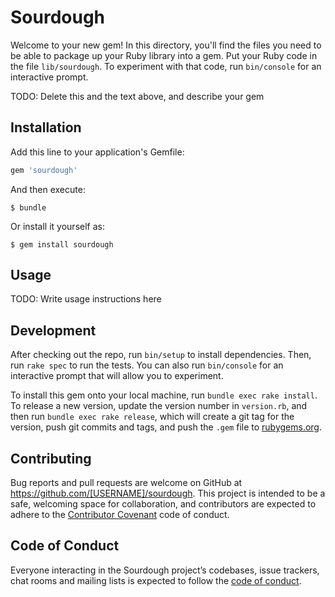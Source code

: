 # Sourdough

Welcome to your new gem! In this directory, you'll find the files you need to be able to package up your Ruby library into a gem. Put your Ruby code in the file `lib/sourdough`. To experiment with that code, run `bin/console` for an interactive prompt.

TODO: Delete this and the text above, and describe your gem

## Installation

Add this line to your application's Gemfile:

```ruby
gem 'sourdough'
```

And then execute:

    $ bundle

Or install it yourself as:

    $ gem install sourdough

## Usage

TODO: Write usage instructions here

## Development

After checking out the repo, run `bin/setup` to install dependencies. Then, run `rake spec` to run the tests. You can also run `bin/console` for an interactive prompt that will allow you to experiment.

To install this gem onto your local machine, run `bundle exec rake install`. To release a new version, update the version number in `version.rb`, and then run `bundle exec rake release`, which will create a git tag for the version, push git commits and tags, and push the `.gem` file to [rubygems.org](https://rubygems.org).

## Contributing

Bug reports and pull requests are welcome on GitHub at https://github.com/[USERNAME]/sourdough. This project is intended to be a safe, welcoming space for collaboration, and contributors are expected to adhere to the [Contributor Covenant](http://contributor-covenant.org) code of conduct.

## Code of Conduct

Everyone interacting in the Sourdough project’s codebases, issue trackers, chat rooms and mailing lists is expected to follow the [code of conduct](https://github.com/[USERNAME]/sourdough/blob/master/CODE_OF_CONDUCT.md).
